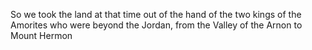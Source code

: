 So we took the land at that time out of the hand of the two kings of the Amorites who were beyond the Jordan, from the Valley of the Arnon to Mount Hermon
